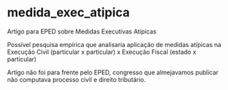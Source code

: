 # medida_exec_atipica
Artigo para EPED sobre Medidas Executivas Atípicas


Possível pesquisa empírica que analisaria aplicação de medidas atípicas na Execução Civil (particular x particular) x Execução Fiscal (estado x particular)

Artigo não foi para frente pelo EPED, congresso que almejavamos publicar não computava processo civil e direito tributário.
